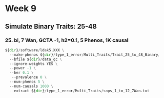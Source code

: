 # Week 9

## Simulate Binary Traits: 25-48
### 25. bi, 7 Wan, GCTA -1, h2=0.1, 5 Phenos, 1K causal

```python
${dir}/software/ldak5.XXX \
  --make-phenos ${dir}/type_1_error/Multi_Traits/Trait_25_to_48_Binary/Trait_bi_7Wan_GCTA_h01_K_25 \
  --bfile ${dir}/data_qc \
  --ignore-weights YES \
  --power -1 \
  --her 0.1 \
   --prevalence 0 \
  --num-phenos 5 \
  --num-causals 1000 \
  --extract ${dir}/type_1_error/Multi_Traits/snps_1_to_12_7Wan.txt
```